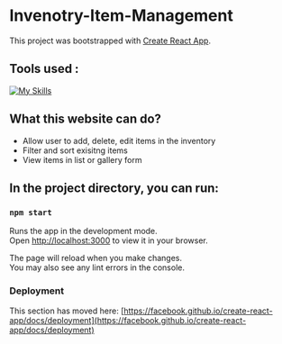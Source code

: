 # Invenotry-Item-Management

This project was bootstrapped with [Create React App](https://github.com/facebook/create-react-app).

## Tools used : 
[![My Skills](https://skillicons.dev/icons?i=js,html,css,react,redux,tailwind)](https://skillicons.dev)

## What this website can do?
- Allow user to add, delete, edit items in the inventory
- Filter and sort exisitng items
- View items in list or gallery form

## In the project directory, you can run:

### `npm start`

Runs the app in the development mode.\
Open [http://localhost:3000](http://localhost:3000) to view it in your browser.

The page will reload when you make changes.\
You may also see any lint errors in the console.

### Deployment

This section has moved here: [https://facebook.github.io/create-react-app/docs/deployment](https://facebook.github.io/create-react-app/docs/deployment)


